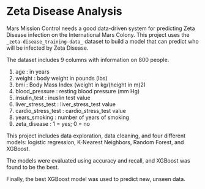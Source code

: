 # Zeta Disease Analysis

Mars Mission Control needs a good data-driven system for predicting Zeta Disease infection on the International Mars Colony.
This project uses the `_zeta-disease_training-data_` dataset to build a model that can predict who will be infected by Zeta Disease.

The dataset includes 9 columns with information on 800 people.
1.	age : in years
2.	weight : body weight in pounds (lbs)
3.	bmi : Body Mass Index (weight in kg/(height in m)2)
4.	blood_pressure : resting blood pressure (mm Hg)
5.	insulin_test : inuslin test value
6.	liver_stress_test : liver_stress_test value
7.	cardio_stress_test : cardio_stress_test value
8.	years_smoking : number of years of smoking
9. zeta_disease :
              1 = yes;
              0 = no

This project includes data exploration, data cleaning, and four different models: logistic regression, K-Nearest Neighbors, Random Forest, and XGBoost.

The models were evaluated using accuracy and recall, and XGBoost was found to be the best.

Finally, the best XGBoost model was used to predict new, unseen data.
